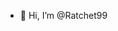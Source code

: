 - 👋 Hi, I’m @Ratchet99


<!---
Ratchet99/Ratchet99 is a ✨ special ✨ repository because its `README.md` (this file) appears on your GitHub profile.
You can click the Preview link to take a look at your changes.
--->
